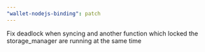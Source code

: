 ```yaml
---
"wallet-nodejs-binding": patch
---
```


Fix deadlock when syncing and another function which locked the storage_manager are running at the same time